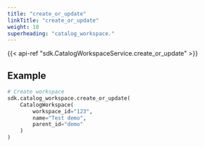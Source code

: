 ```yaml
---
title: "create_or_update"
linkTitle: "create_or_update"
weight: 10
superheading: "catalog_workspace."
---
```


{{< api-ref "sdk.CatalogWorkspaceService.create_or_update" >}}

## Example

```python
# Create workspace
sdk.catalog_workspace.create_or_update(
    CatalogWorkspace(
        workspace_id="123",
        name="Test demo",
        parent_id="demo"
    )
)
```
